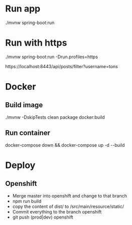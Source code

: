 # Run app
./mvnw spring-boot:run

# Run with https
./mvnw spring-boot:run -Drun.profiles=https

https://localhost:8443/api/posts/filter?username=tons

# Docker
## Build image
./mvnw -DskipTests clean package docker:build

## Run container
docker-compose down && docker-compose up -d --build

# Deploy

## Openshift
 * Merge master into openshift and change to that branch
 * npm run build
 * copy the content of dist/ to /src/main/resource/static/
 * Commit everything to the branch openshift
 * git push (prod|dev) openshift
